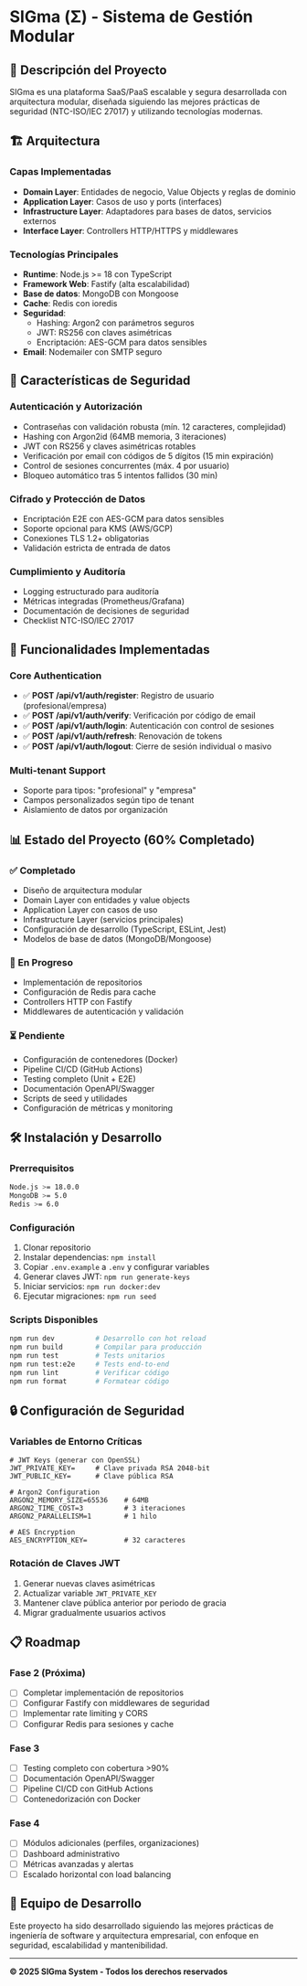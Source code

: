 # SIGma (Σ) - Sistema de Gestión Modular

## 🎯 Descripción del Proyecto

SIGma es una plataforma SaaS/PaaS escalable y segura desarrollada con arquitectura modular, diseñada siguiendo las mejores prácticas de seguridad (NTC-ISO/IEC 27017) y utilizando tecnologías modernas.

## 🏗️ Arquitectura

### Capas Implementadas

- **Domain Layer**: Entidades de negocio, Value Objects y reglas de dominio
- **Application Layer**: Casos de uso y ports (interfaces)
- **Infrastructure Layer**: Adaptadores para bases de datos, servicios externos
- **Interface Layer**: Controllers HTTP/HTTPS y middlewares

### Tecnologías Principales

- **Runtime**: Node.js >= 18 con TypeScript
- **Framework Web**: Fastify (alta escalabilidad)
- **Base de datos**: MongoDB con Mongoose
- **Cache**: Redis con ioredis
- **Seguridad**:
  - Hashing: Argon2 con parámetros seguros
  - JWT: RS256 con claves asimétricas
  - Encriptación: AES-GCM para datos sensibles
- **Email**: Nodemailer con SMTP seguro

## 🔐 Características de Seguridad

### Autenticación y Autorización
- Contraseñas con validación robusta (mín. 12 caracteres, complejidad)
- Hashing con Argon2id (64MB memoria, 3 iteraciones)
- JWT con RS256 y claves asimétricas rotables
- Verificación por email con códigos de 5 dígitos (15 min expiración)
- Control de sesiones concurrentes (máx. 4 por usuario)
- Bloqueo automático tras 5 intentos fallidos (30 min)

### Cifrado y Protección de Datos
- Encriptación E2E con AES-GCM para datos sensibles
- Soporte opcional para KMS (AWS/GCP)
- Conexiones TLS 1.2+ obligatorias
- Validación estricta de entrada de datos

### Cumplimiento y Auditoría
- Logging estructurado para auditoría
- Métricas integradas (Prometheus/Grafana)
- Documentación de decisiones de seguridad
- Checklist NTC-ISO/IEC 27017

## 🚀 Funcionalidades Implementadas

### Core Authentication
- ✅ **POST /api/v1/auth/register**: Registro de usuario (profesional/empresa)
- ✅ **POST /api/v1/auth/verify**: Verificación por código de email
- ✅ **POST /api/v1/auth/login**: Autenticación con control de sesiones
- ✅ **POST /api/v1/auth/refresh**: Renovación de tokens
- ✅ **POST /api/v1/auth/logout**: Cierre de sesión individual o masivo

### Multi-tenant Support
- Soporte para tipos: "profesional" y "empresa"
- Campos personalizados según tipo de tenant
- Aislamiento de datos por organización

## 📊 Estado del Proyecto (60% Completado)

### ✅ Completado
- Diseño de arquitectura modular
- Domain Layer con entidades y value objects
- Application Layer con casos de uso
- Infrastructure Layer (servicios principales)
- Configuración de desarrollo (TypeScript, ESLint, Jest)
- Modelos de base de datos (MongoDB/Mongoose)

### 🚧 En Progreso
- Implementación de repositorios
- Configuración de Redis para cache
- Controllers HTTP con Fastify
- Middlewares de autenticación y validación

### ⏳ Pendiente
- Configuración de contenedores (Docker)
- Pipeline CI/CD (GitHub Actions)
- Testing completo (Unit + E2E)
- Documentación OpenAPI/Swagger
- Scripts de seed y utilidades
- Configuración de métricas y monitoring

## 🛠️ Instalación y Desarrollo

### Prerrequisitos
```bash
Node.js >= 18.0.0
MongoDB >= 5.0
Redis >= 6.0
```

### Configuración
1. Clonar repositorio
2. Instalar dependencias: `npm install`
3. Copiar `.env.example` a `.env` y configurar variables
4. Generar claves JWT: `npm run generate-keys`
5. Iniciar servicios: `npm run docker:dev`
6. Ejecutar migraciones: `npm run seed`

### Scripts Disponibles
```bash
npm run dev          # Desarrollo con hot reload
npm run build        # Compilar para producción
npm run test         # Tests unitarios
npm run test:e2e     # Tests end-to-end
npm run lint         # Verificar código
npm run format       # Formatear código
```

## 🔒 Configuración de Seguridad

### Variables de Entorno Críticas
```env
# JWT Keys (generar con OpenSSL)
JWT_PRIVATE_KEY=     # Clave privada RSA 2048-bit
JWT_PUBLIC_KEY=      # Clave pública RSA

# Argon2 Configuration
ARGON2_MEMORY_SIZE=65536    # 64MB
ARGON2_TIME_COST=3          # 3 iteraciones
ARGON2_PARALLELISM=1        # 1 hilo

# AES Encryption
AES_ENCRYPTION_KEY=         # 32 caracteres
```

### Rotación de Claves JWT
1. Generar nuevas claves asimétricas
2. Actualizar variable `JWT_PRIVATE_KEY`
3. Mantener clave pública anterior por periodo de gracia
4. Migrar gradualmente usuarios activos

## 📋 Roadmap

### Fase 2 (Próxima)
- [ ] Completar implementación de repositorios
- [ ] Configurar Fastify con middlewares de seguridad
- [ ] Implementar rate limiting y CORS
- [ ] Configurar Redis para sesiones y cache

### Fase 3
- [ ] Testing completo con cobertura >90%
- [ ] Documentación OpenAPI/Swagger
- [ ] Pipeline CI/CD con GitHub Actions
- [ ] Contenedorización con Docker

### Fase 4
- [ ] Módulos adicionales (perfiles, organizaciones)
- [ ] Dashboard administrativo
- [ ] Métricas avanzadas y alertas
- [ ] Escalado horizontal con load balancing

## 👥 Equipo de Desarrollo

Este proyecto ha sido desarrollado siguiendo las mejores prácticas de ingeniería de software y arquitectura empresarial, con enfoque en seguridad, escalabilidad y mantenibilidad.

---

**© 2025 SIGma System - Todos los derechos reservados**
